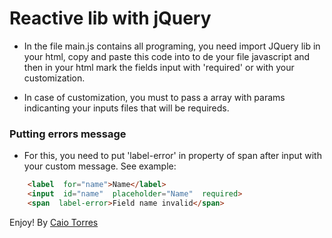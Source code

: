 # Reactive lib with jQuery

- In the file main.js contains all programing, you need import JQuery lib in your html, copy and paste this code into to de your file javascript and then in your html mark the fields input with 'required' or with your customization.

- In case of customization, you must to pass a array with params indicanting your inputs files that will be requireds.

###  Putting errors message

- For this, you need to put 'label-error' in property of span after input with your custom message.
See example: 

```html
    <label  for="name">Name</label>
	<input  id="name"  placeholder="Name"  required>
	<span  label-error>Field name invalid</span>
```

Enjoy!
By [Caio Torres](https://github.com/caiotorrez)
